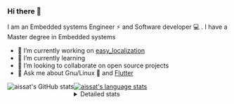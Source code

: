 ### Hi there 👋

I am an Embedded systems Engineer ⚡️ and Software developer 💻 . I have a Master degree in Embedded systems
- 🔭 I’m currently working on [easy_localization](https://pub.dev/packages/easy_localization)
- 🌱 I’m currently learning 
- 👯 I’m looking to collaborate on open source projects
- 💬 Ask me about  Gnu/Linux 🐧 and [Flutter](https://flutter.dev) 

<a href="https://profile-summary-for-github.com/user/aissat">
  <img align="left" height="170px" src="https://github-readme-stats.vercel.app/api?username=aissat&show_icons=true&line_height=27&count_private=true&include_all_commits=true" alt="aissat's GitHub stats"/>
  <img src="https://github-readme-stats.vercel.app/api/top-langs/?username=aissat&hide_langs_below=5&layout=compact" alt="aissat's language stats"/>
</a>

<details>
<summary>Detailed stats</summary>
 

### 🧐 Waka Stats

<!--START_SECTION:waka-->
![Profile Views](http://img.shields.io/badge/Profile%20Views-3-blue)

![Lines of code](https://img.shields.io/badge/From%20Hello%20World%20I%27ve%20Written-334289%20lines%20of%20code-blue)

**🐱 My Github Data** 

> 🏆 239 Contributions in the Year 2021
 > 
> 📦 43.3 kB Used in Github's Storage 
 > 
> 💼 Opted to Hire
 > 
> 📜 143 Public Repositories 
 > 
> 🔑 14 Private Repositories  
 > 
**I'm a Night 🦉** 

```text
🌞 Morning    37 commits     ██░░░░░░░░░░░░░░░░░░░░░░░   9.34% 
🌆 Daytime    28 commits     █░░░░░░░░░░░░░░░░░░░░░░░░   7.07% 
🌃 Evening    185 commits    ███████████░░░░░░░░░░░░░░   46.72% 
🌙 Night      146 commits    █████████░░░░░░░░░░░░░░░░   36.87%

```
📅 **I'm Most Productive on Tuesday** 

```text
Monday       48 commits     ███░░░░░░░░░░░░░░░░░░░░░░   12.12% 
Tuesday      110 commits    ███████░░░░░░░░░░░░░░░░░░   27.78% 
Wednesday    48 commits     ███░░░░░░░░░░░░░░░░░░░░░░   12.12% 
Thursday     61 commits     ███░░░░░░░░░░░░░░░░░░░░░░   15.4% 
Friday       49 commits     ███░░░░░░░░░░░░░░░░░░░░░░   12.37% 
Saturday     61 commits     ███░░░░░░░░░░░░░░░░░░░░░░   15.4% 
Sunday       19 commits     █░░░░░░░░░░░░░░░░░░░░░░░░   4.8%

```


📊 **This Week I Spent My Time On** 

```text
⌚︎ Time Zone: Africa/Algiers

💬 Programming Languages: 
Dart                     33 hrs 7 mins       ███████████████████░░░░░░   78.24% 
YAML                     3 hrs 31 mins       ██░░░░░░░░░░░░░░░░░░░░░░░   8.33% 
Markdown                 2 hrs 37 mins       █░░░░░░░░░░░░░░░░░░░░░░░░   6.2% 
Swift                    57 mins             ░░░░░░░░░░░░░░░░░░░░░░░░░   2.25% 
Groovy                   39 mins             ░░░░░░░░░░░░░░░░░░░░░░░░░   1.55%

🔥 Editors: 
VS Code                  42 hrs 19 mins      █████████████████████████   100.0%

💻 Operating System: 
Mac                      21 hrs 12 mins      ████████████░░░░░░░░░░░░░   50.09% 
Linux                    21 hrs 7 mins       ████████████░░░░░░░░░░░░░   49.91%

```

**I Mostly Code in Dart** 

```text
Dart                     19 repos            █████████░░░░░░░░░░░░░░░░   37.25% 
PHP                      4 repos             ██░░░░░░░░░░░░░░░░░░░░░░░   7.84% 
Vala                     4 repos             ██░░░░░░░░░░░░░░░░░░░░░░░   7.84% 
TypeScript               4 repos             ██░░░░░░░░░░░░░░░░░░░░░░░   7.84% 
C                        3 repos             █░░░░░░░░░░░░░░░░░░░░░░░░   5.88%

```


**Timeline**

![Chart not found](https://raw.githubusercontent.com/aissat/aissat/master/charts/bar_graph.png) 


<!--END_SECTION:waka-->

</details>
